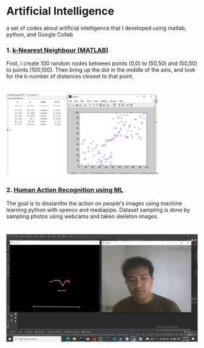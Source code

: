 # Artificial Intelligence

a set of codes about artificial intelligence that I developed using matlab, python, and Google Collab

### 1. [k-Nearest Neighbour (MATLAB)](https://github.com/lintabong/Artificial-Intelligence/tree/main/k-NearestNeighbor)
<p>First, I create 100 random nodes between points (0,0) to (50,50) and (50,50) to points (100,100). Then bring up the dot in the middle of the axis, and look for the k-number of distances closest to that point.</p> 

![img](https://github.com/lintabong/Artificial-Intelligence/blob/main/k-NearestNeighbor/knn_small.png)
=====

### 2. [Human Action Recognition using ML](https://github.com/lintabong/Artificial-Intelligence/tree/main/Human-Action-Recognition)
<p>The goal is to disslanthe the action on people's images using machine learning python with opencv and mediapipe. Dataset sampling is done by sampling photos using webcams and taken skeleton images.</p> 

![img](https://github.com/lintabong/Artificial-Intelligence/blob/main/Human-Action-Recognition/sampling_MP.png)
=====
